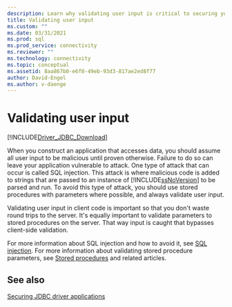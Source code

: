 ```yaml
---
description: Learn why validating user input is critical to securing your application from SQL injection attacks.
title: Validating user input
ms.custom: ""
ms.date: 03/31/2021
ms.prod: sql
ms.prod_service: connectivity
ms.reviewer: ""
ms.technology: connectivity
ms.topic: conceptual
ms.assetid: 8aa867b0-e6f0-49eb-93d3-817ae2ed8f77
author: David-Engel
ms.author: v-daenge
---
```


# Validating user input

[!INCLUDE[Driver_JDBC_Download](../../includes/driver_jdbc_download.md)]

When you construct an application that accesses data, you should assume all user input to be malicious until proven otherwise. Failure to do so can leave your application vulnerable to attack. One type of attack that can occur is called SQL injection. This attack is where malicious code is added to strings that are passed to an instance of [!INCLUDE[ssNoVersion](../../includes/ssnoversion-md.md)] to be parsed and run. To avoid this type of attack, you should use stored procedures with parameters where possible, and always validate user input.

Validating user input in client code is important so that you don't waste round trips to the server. It's equally important to validate parameters to stored procedures on the server. That way input is caught that bypasses client-side validation.

For more information about SQL injection and how to avoid it, see [SQL injection](../../relational-databases/security/sql-injection.md). For more information about validating stored procedure parameters, see [Stored procedures](../../relational-databases/stored-procedures/stored-procedures-database-engine.md) and related articles.

## See also

[Securing JDBC driver applications](securing-jdbc-driver-applications.md)
